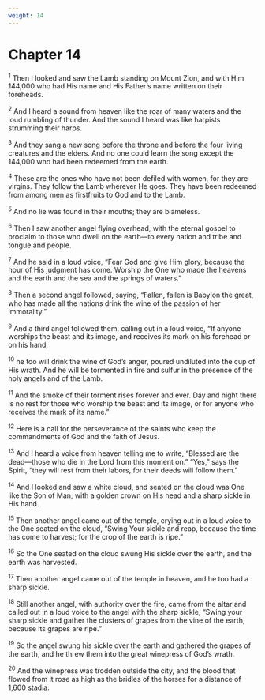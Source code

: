 ```yaml
---
weight: 14
---
```


# Chapter 14

<sup>1</sup> Then I looked and saw the Lamb standing on Mount Zion, and with Him 144,000 who had His name and His Father’s name written on their foreheads. 

<sup>2</sup> And I heard a sound from heaven like the roar of many waters and the loud rumbling of thunder. And the sound I heard was like harpists strumming their harps. 

<sup>3</sup> And they sang a new song before the throne and before the four living creatures and the elders. And no one could learn the song except the 144,000 who had been redeemed from the earth. 

<sup>4</sup> These are the ones who have not been defiled with women, for they are virgins. They follow the Lamb wherever He goes. They have been redeemed from among men as firstfruits to God and to the Lamb. 

<sup>5</sup> And no lie was found in their mouths; they are blameless. 

<sup>6</sup> Then I saw another angel flying overhead, with the eternal gospel to proclaim to those who dwell on the earth—to every nation and tribe and tongue and people. 

<sup>7</sup> And he said in a loud voice, “Fear God and give Him glory, because the hour of His judgment has come. Worship the One who made the heavens and the earth and the sea and the springs of waters.” 

<sup>8</sup> Then a second angel followed, saying, “Fallen, fallen is Babylon the great, who has made all the nations drink the wine of the passion of her immorality.” 

<sup>9</sup> And a third angel followed them, calling out in a loud voice, “If anyone worships the beast and its image, and receives its mark on his forehead or on his hand, 

<sup>10</sup> he too will drink the wine of God’s anger, poured undiluted into the cup of His wrath. And he will be tormented in fire and sulfur in the presence of the holy angels and of the Lamb. 

<sup>11</sup> And the smoke of their torment rises forever and ever. Day and night there is no rest for those who worship the beast and its image, or for anyone who receives the mark of its name.” 

<sup>12</sup> Here is a call for the perseverance of the saints who keep the commandments of God and the faith of Jesus. 

<sup>13</sup> And I heard a voice from heaven telling me to write, “Blessed are the dead—those who die in the Lord from this moment on.” “Yes,” says the Spirit, “they will rest from their labors, for their deeds will follow them.” 

<sup>14</sup> And I looked and saw a white cloud, and seated on the cloud was One like the Son of Man, with a golden crown on His head and a sharp sickle in His hand. 

<sup>15</sup> Then another angel came out of the temple, crying out in a loud voice to the One seated on the cloud, “Swing Your sickle and reap, because the time has come to harvest; for the crop of the earth is ripe.” 

<sup>16</sup> So the One seated on the cloud swung His sickle over the earth, and the earth was harvested. 

<sup>17</sup> Then another angel came out of the temple in heaven, and he too had a sharp sickle. 

<sup>18</sup> Still another angel, with authority over the fire, came from the altar and called out in a loud voice to the angel with the sharp sickle, “Swing your sharp sickle and gather the clusters of grapes from the vine of the earth, because its grapes are ripe.” 

<sup>19</sup> So the angel swung his sickle over the earth and gathered the grapes of the earth, and he threw them into the great winepress of God’s wrath. 

<sup>20</sup> And the winepress was trodden outside the city, and the blood that flowed from it rose as high as the bridles of the horses for a distance of 1,600 stadia. 


